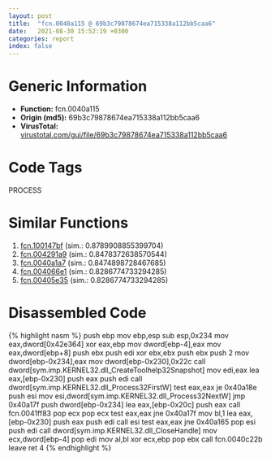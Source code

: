 ```yaml
---
layout: post
title:  "fcn.0040a115 @ 69b3c79878674ea715338a112bb5caa6"
date:   2021-08-30 15:52:19 +0300
categories: report
index: false
---
```


# Generic Information
- **Function:** fcn.0040a115
- **Origin (md5):** 69b3c79878674ea715338a112bb5caa6
- **VirusTotal:** [virustotal.com/gui/file/69b3c79878674ea715338a112bb5caa6][virustotal_ref]

# Code Tags
<span class="tag" id="PROCESS">PROCESS</span>


# Similar Functions

1. [fcn.100147bf][similar_1_ref] (sim.: 0.8789908855399704)
2. [fcn.004291a9][similar_2_ref] (sim.: 0.8478372638570544)
3. [fcn.0040a1a7][similar_3_ref] (sim.: 0.8474898728467685)
4. [fcn.004066e1][similar_4_ref] (sim.: 0.8286774733294285)
5. [fcn.00405e35][similar_5_ref] (sim.: 0.8286774733294285)


# Disassembled Code

{% highlight nasm %}
push ebp
mov ebp,esp
sub esp,0x234
mov eax,dword[0x42e364]
xor eax,ebp
mov dword[ebp-4],eax
mov eax,dword[ebp+8]
push ebx
push edi
xor ebx,ebx
push ebx
push 2
mov dword[ebp-0x234],eax
mov dword[ebp-0x230],0x22c
call dword[sym.imp.KERNEL32.dll_CreateToolhelp32Snapshot]
mov edi,eax
lea eax,[ebp-0x230]
push eax
push edi
call dword[sym.imp.KERNEL32.dll_Process32FirstW]
test eax,eax
je 0x40a18e
push esi
mov esi,dword[sym.imp.KERNEL32.dll_Process32NextW]
jmp 0x40a17f
push dword[ebp-0x234]
lea eax,[ebp-0x20c]
push eax
call fcn.0041ff83
pop ecx
pop ecx
test eax,eax
jne 0x40a17f
mov bl,1
lea eax,[ebp-0x230]
push eax
push edi
call esi
test eax,eax
jne 0x40a165
pop esi
push edi
call dword[sym.imp.KERNEL32.dll_CloseHandle]
mov ecx,dword[ebp-4]
pop edi
mov al,bl
xor ecx,ebp
pop ebx
call fcn.0040c22b
leave
ret 4
{% endhighlight %}


[similar_1_ref]: /report/fcn.100147bf@481b545f5c18f2fce1caac67ddc419e8
[similar_2_ref]: /report/fcn.004291a9@7b00dd8f2abf54a73bfb09681334ff78
[similar_3_ref]: /report/fcn.0040a1a7@69b3c79878674ea715338a112bb5caa6
[similar_4_ref]: /report/fcn.004066e1@20a93604f17ee6f3c2aa7b1f7a497fcf
[similar_5_ref]: /report/fcn.00405e35@9571c7458fae91969aaed3955e433f49
[virustotal_ref]: https://www.virustotal.com/gui/file/69b3c79878674ea715338a112bb5caa6